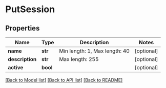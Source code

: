 # PutSession

## Properties
Name | Type | Description | Notes
------------ | ------------- | ------------- | -------------
**name** | **str** | Min length: 1, Max length: 40 | [optional] 
**description** | **str** | Max length: 255 | [optional] 
**active** | **bool** |  | [optional] 

[[Back to Model list]](../README.md#documentation-for-models) [[Back to API list]](../README.md#documentation-for-api-endpoints) [[Back to README]](../README.md)


